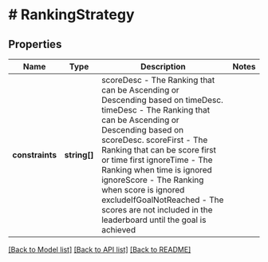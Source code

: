 # # RankingStrategy

## Properties

Name | Type | Description | Notes
------------ | ------------- | ------------- | -------------
**constraints** | **string[]** | scoreDesc - The Ranking that can be Ascending or Descending based on timeDesc.  timeDesc - The Ranking that can be Ascending or Descending based on scoreDesc.  scoreFirst - The Ranking that can be score first or time first  ignoreTime - The Ranking when time is ignored  ignoreScore - The Ranking when score is ignored excludeIfGoalNotReached - The scores are not included in the leaderboard until the goal is achieved |

[[Back to Model list]](../../README.md#models) [[Back to API list]](../../README.md#endpoints) [[Back to README]](../../README.md)
